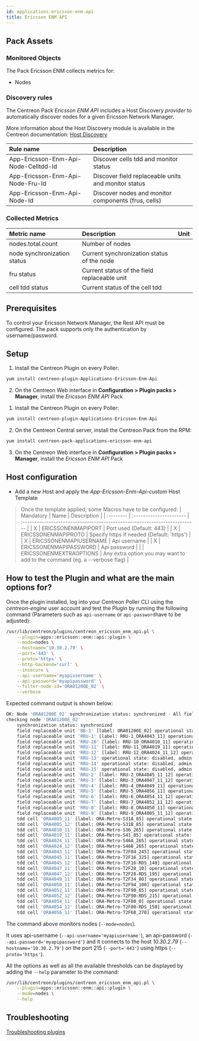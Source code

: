 ```yaml
---
id: applications-ericsson-enm-api
title: Ericsson ENM API
---
```


## Pack Assets

### Monitored Objects

The Pack Ericsson ENM collects metrics for:
* Nodes

### Discovery rules

<!--DOCUSAURUS_CODE_TABS-->

<!--Hosts-->

The Centreon Pack *Ericsson ENM API* includes a Host Discovery *provider* to automatically discover nodes 
for a given Ericsson Network Manager.

More information about the Host Discovery module is available in the Centreon documentation:
[Host Discovery](../../../monitoring/discovery/hosts-discovery)

<!--Services-->

| Rule name                            | Description                                         |
| :----------------------------------- | :-------------------------------------------------- |
| App-Ericsson-Enm-Api-Node-Celltdd-Id | Discover cells tdd and monitor status               |
| App-Ericsson-Enm-Api-Node-Fru-Id     | Discover field replaceable units and monitor status |
| App-Ericsson-Enm-Api-Node-Id         | Discover nodes and monitor components (frus, cells) |

<!--END_DOCUSAURUS_CODE_TABS-->

### Collected Metrics

<!--DOCUSAURUS_CODE_TABS-->

<!--Nodes-->

| Metric name                 | Description                                  | Unit  |
| :-------------------------- | :------------------------------------------- | :---- |
| nodes.total.count           | Number of nodes                              |       |
| node synchronization status | Current synchronization status of the node   |       |
| fru status                  | Current status of the field replaceable unit |       |
| cell tdd status             | Current status of the cell tdd               |       |

<!--END_DOCUSAURUS_CODE_TABS-->

## Prerequisites

To control your Ericsson Network Manager, the Rest API must be configured.
The pack supports only the authentication by username/password.

## Setup

<!--DOCUSAURUS_CODE_TABS-->

<!--Online IMP Licence & IT-100 Editions-->

1. Install the Centreon Plugin on every Poller:

```bash
yum install centreon-plugin-Applications-Ericsson-Enm-Api
```

2. On the Centreon Web interface in **Configuration > Plugin packs > Manager**, install the *Ericsson ENM API* Pack

<!--Offline IMP License-->

1. Install the Centreon Plugin on every Poller:

```bash
yum install centreon-plugin-Applications-Ericsson-Enm-Api
```

2. On the Centreon Central server, install the Centreon Pack from the RPM:

```bash
yum install centreon-pack-applications-ericsson-enm-api
```

3. On the Centreon Web interface in **Configuration > Plugin packs > Manager**, install the *Ericsson ENM API* Pack

<!--END_DOCUSAURUS_CODE_TABS-->

## Host configuration

* Add a new Host and apply the *App-Ericsson-Enm-Api-custom* Host Template

> Once the template applied, some Macros have to be configured:
| Mandatory | Name                    | Description                                                                |
| :-------- | :---------------------- | :------------------------------------------------------------------------- |
| X         | ERICSSONENMAPIPORT      | Port used (Default: 443)                                                   |
| X         | ERICSSONENMAPIPROTO     | Specify https if needed (Default: 'https')                                 |
| X         | ERICSSONENMAPIUSERNAME  | Api username                                                               |
| X         | ERICSSONENMAPIPASSWORD  | Api password                                                               |
|           | ERICSSONENMEXTRAOPTIONS | Any extra option you may want to add to the command (eg. a --verbose flag) |

## How to test the Plugin and what are the main options for?

Once the plugin installed, log into your Centreon Poller CLI using the *centreon-engine* user account
and test the Plugin by running the following command (Parameters such as ```api-username``` or ```api-password```have to be adjusted):

```bash
/usr/lib/centreon/plugins/centreon_ericsson_enm_api.pl \
    --plugin=apps::ericsson::enm::api::plugin \
    --mode=nodes \
    --hostname='10.30.2.79' \
    --port='443' \
    --proto='https' \
    --http-backend='curl' \
    --insecure \
    --api-username='myapiusername' \
    --api-password='myapipassword' \
    --filter-node-id='ORA01200E_02' \
    --verbose
```

Expected command output is shown below:

```bash
OK: Node 'ORA01200E_02' synchronization status: synchronized - All field replaceable units are ok - All tdd cells are ok | 'nodes.total.count'=1;;;0;
checking node 'ORA01200E_02'
    synchronization status: synchronized
    field replaceable unit 'BB-1' [label: ORA01200E_02] operational state: enabled, admin state: unlocked
    field replaceable unit 'RRU-1' [label: RRU-1_ORA4043_11] operational state: enabled, admin state: unlocked
    field replaceable unit 'RRU-10' [label: RRU-10_ORA4010_11] operational state: disabled, admin state: unlocked, availability status: [dependency_locked, dependency]
    field replaceable unit 'RRU-11' [label: RRU-11_ORA4019_11] operational state: disabled, admin state: unlocked, availability status: [dependency_locked, dependency]
    field replaceable unit 'RRU-12' [label: RRU-12_ORA4024_11_12] operational state: disabled, admin state: unlocked, availability status: [dependency_locked, dependency]
    field replaceable unit 'RRU-13' operational state: disabled, admin state: unlocked, availability status: [dependency_locked, dependency]
    field replaceable unit 'RRU-14' operational state: disabled, admin state: unlocked, availability status: [dependency_locked, dependency]
    field replaceable unit 'RRU-15' operational state: disabled, admin state: unlocked, availability status: [dependency_locked, dependency]
    field replaceable unit 'RRU-2' [label: RRU-2_ORA4045_11_12] operational state: enabled, admin state: unlocked
    field replaceable unit 'RRU-3' [label: RRU-3_ORA4047_11_12] operational state: enabled, admin state: unlocked
    field replaceable unit 'RRU-4' [label: RRU-4_ORA4049_11] operational state: enabled, admin state: unlocked
    field replaceable unit 'RRU-5' [label: RRU-5_ORA4056_11] operational state: enabled, admin state: unlocked
    field replaceable unit 'RRU-6' [label: RRU-6_ORA4054_11_12] operational state: enabled, admin state: unlocked
    field replaceable unit 'RRU-7' [label: RRU-7_ORA4052_11_12] operational state: enabled, admin state: unlocked
    field replaceable unit 'RRU-8' [label: RRU-8_ORA4050_11] operational state: enabled, admin state: unlocked
    field replaceable unit 'RRU-9' [label: RRU-9_ORA4005_11_12] operational state: disabled, admin state: unlocked, availability status: [dependency_locked, dependency]
    tdd cell 'ORA4005_11' [label: ORA-Metro-S31A_85] operational state: disabled, admin state: locked, availability status: [off_line]
    tdd cell 'ORA4005_12' [label: ORA-Metro-S31B_85] operational state: disabled, admin state: locked, availability status: [off_line]
    tdd cell 'ORA4010_11' [label: ORA-Metro-S36_265] operational state: disabled, admin state: locked, availability status: [off_line]
    tdd cell 'ORA4019_11' [label: ORA-Metro-S41_85] operational state: disabled, admin state: locked, availability status: [off_line]
    tdd cell 'ORA4024_11' [label: ORA-Metro-S46A_265] operational state: disabled, admin state: locked, availability status: [off_line]
    tdd cell 'ORA4024_12' [label: ORA-Metro-S46B_265] operational state: disabled, admin state: locked, availability status: [off_line]
    tdd cell 'ORA4043_11' [label: ORA-Metro-T2F04_245] operational state: enabled, admin state: unlocked
    tdd cell 'ORA4045_11' [label: ORA-Metro-T2F16_325] operational state: enabled, admin state: unlocked
    tdd cell 'ORA4045_12' [label: ORA-Metro-T2F16-RDS_140] operational state: enabled, admin state: unlocked
    tdd cell 'ORA4047_11' [label: ORA-Metro-T2F28_10] operational state: enabled, admin state: unlocked
    tdd cell 'ORA4047_12' [label: ORA-Metro-T2F28-RDS_195] operational state: enabled, admin state: unlocked
    tdd cell 'ORA4049_11' [label: ORA-Metro-T2F34_80] operational state: enabled, admin state: unlocked
    tdd cell 'ORA4050_11' [label: ORA-Metro-T2F94_100] operational state: enabled, admin state: unlocked
    tdd cell 'ORA4052_11' [label: ORA-Metro-T2F90_65] operational state: enabled, admin state: unlocked
    tdd cell 'ORA4052_12' [label: ORA-Metro-T2F90-RDS_215] operational state: enabled, admin state: unlocked
    tdd cell 'ORA4054_11' [label: ORA-Metro-T2F80_0] operational state: enabled, admin state: unlocked
    tdd cell 'ORA4054_12' [label: ORA-Metro-T2F80-RDS_150] operational state: enabled, admin state: unlocked
    tdd cell 'ORA4056_11' [label: ORA-Metro-T2F68_270] operational state: enabled, admin state: unlocked
```

The command above monitors nodes (```--mode=nodes```).

It uses api-username (```--api-username='myapiusername'```), an api-password (```--api-password='myapipassword'```)
and it connects to the host _10.30.2.79_ (```--hostname='10.30.2.79'```)
on the port 215 (```--port='443'```) using https (```--proto='https'```).

All the options as well as all the available thresholds can be displayed by adding the  ```--help```
parameter to the command:

```bash
/usr/lib/centreon/plugins/centreon_ericsson_enm_api.pl \
    --plugin=apps::ericsson::enm::api::plugin \
    --mode=nodes \
    --help
```

## Troubleshooting

[Troubleshooting plugins](../tutorials/troubleshooting-plugins#http-and-api-checks)